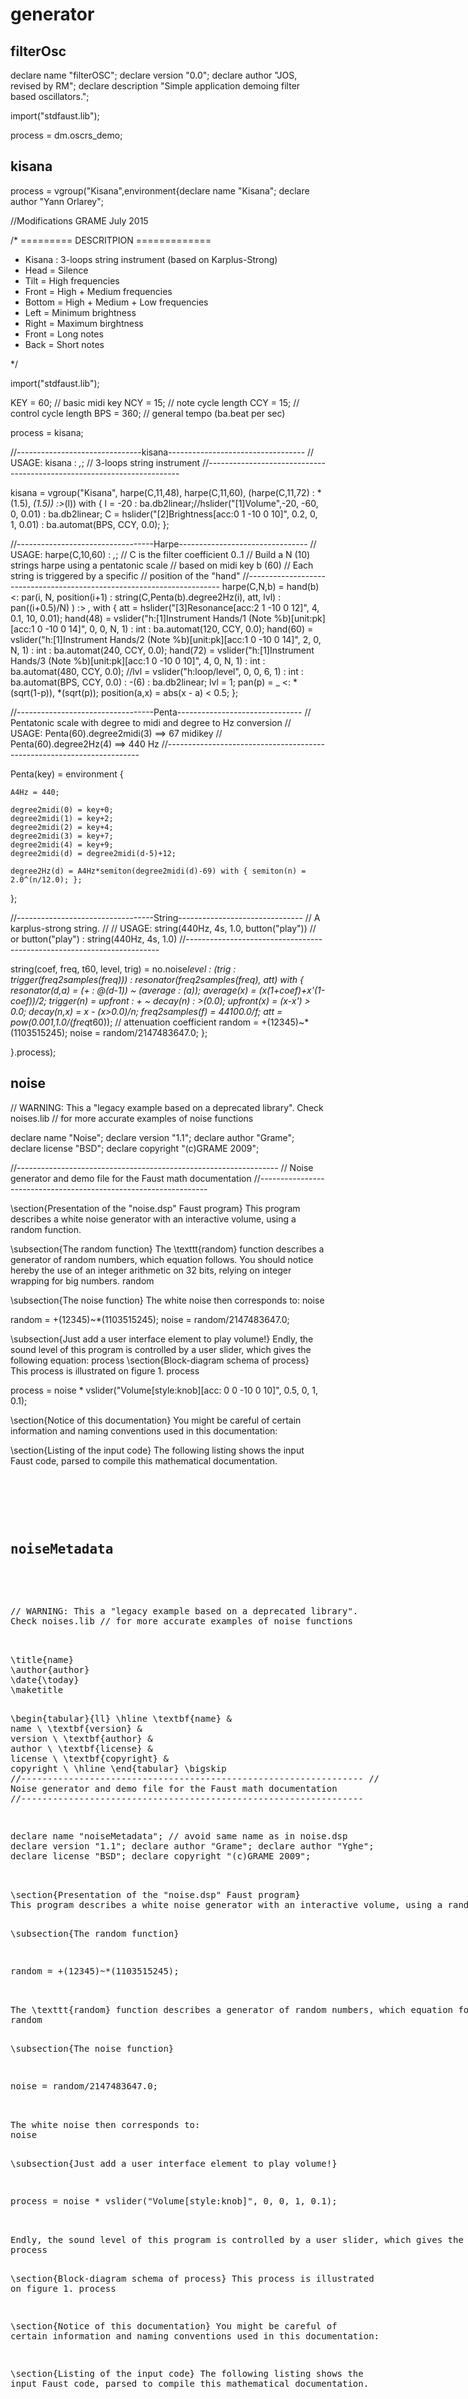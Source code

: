 # generator


## filterOsc

<!-- faust-run -->

declare name "filterOSC";
declare version "0.0";
declare author "JOS, revised by RM";
declare description "Simple application demoing filter based oscillators.";

import("stdfaust.lib");

process = dm.oscrs_demo;

<!-- /faust-run -->


## kisana

<!-- faust-run -->

process = vgroup("Kisana",environment{declare name  	"Kisana";
declare author  "Yann Orlarey";

//Modifications GRAME July 2015

/* ========= DESCRITPION =============

- Kisana : 3-loops string instrument (based on Karplus-Strong)
- Head = Silence
- Tilt = High frequencies 
- Front = High + Medium frequencies
- Bottom = High + Medium + Low frequencies
- Left = Minimum brightness
- Right = Maximum birghtness
- Front = Long notes
- Back = Short notes

*/

import("stdfaust.lib");

KEY = 60;	// basic midi key
NCY = 15; 	// note cycle length
CCY = 15;	// control cycle length
BPS = 360;	// general tempo (ba.beat per sec)

process = kisana;    

//-------------------------------kisana----------------------------------
// USAGE:  kisana : _,_;
// 		3-loops string instrument
//-----------------------------------------------------------------------

kisana = vgroup("Kisana", harpe(C,11,48), harpe(C,11,60), (harpe(C,11,72) : *(1.5), *(1.5)) 
	:>*(l))
	with {
		l = -20 : ba.db2linear;//hslider("[1]Volume",-20, -60, 0, 0.01) : ba.db2linear;
		C = hslider("[2]Brightness[acc:0 1 -10 0 10]", 0.2, 0, 1, 0.01) : ba.automat(BPS, CCY, 0.0);
	};

//----------------------------------Harpe--------------------------------
// USAGE:  harpe(C,10,60) : _,_;
//		C is the filter coefficient 0..1
// 		Build a N (10) strings harpe using a pentatonic scale 
//		based on midi key b (60)
//		Each string is triggered by a specific
//		position of the "hand"
//-----------------------------------------------------------------------
harpe(C,N,b) = 	hand(b) <: par(i, N, position(i+1)
							: string(C,Penta(b).degree2Hz(i), att, lvl)
							: pan((i+0.5)/N) )
				 	:> _,_
	with {
		att  = hslider("[3]Resonance[acc:2 1 -10 0 12]", 4, 0.1, 10, 0.01); 
		hand(48) = vslider("h:[1]Instrument Hands/1 (Note %b)[unit:pk][acc:1 0 -10 0 14]", 0, 0, N, 1) : int : ba.automat(120, CCY, 0.0);
		hand(60) = vslider("h:[1]Instrument Hands/2 (Note %b)[unit:pk][acc:1 0 -10 0 14]", 2, 0, N, 1) : int : ba.automat(240, CCY, 0.0);
		hand(72) = vslider("h:[1]Instrument Hands/3 (Note %b)[unit:pk][acc:1 0 -10 0 10]", 4, 0, N, 1) : int : ba.automat(480, CCY, 0.0);
		//lvl  = vslider("h:loop/level", 0, 0, 6, 1) : int : ba.automat(BPS, CCY, 0.0) : -(6) : ba.db2linear; 
		lvl = 1;
		pan(p) = _ <: *(sqrt(1-p)), *(sqrt(p));
		position(a,x) = abs(x - a) < 0.5;
	};

//----------------------------------Penta-------------------------------
// Pentatonic scale with degree to midi and degree to Hz conversion
// USAGE: Penta(60).degree2midi(3) ==> 67 midikey
//        Penta(60).degree2Hz(4)   ==> 440 Hz
//-----------------------------------------------------------------------

Penta(key) = environment {

	A4Hz = 440; 
	
	degree2midi(0) = key+0;
	degree2midi(1) = key+2;
	degree2midi(2) = key+4;
	degree2midi(3) = key+7;
	degree2midi(4) = key+9;
	degree2midi(d) = degree2midi(d-5)+12;
	
	degree2Hz(d) = A4Hz*semiton(degree2midi(d)-69) with { semiton(n) = 2.0^(n/12.0); };

}; 
 
//----------------------------------String-------------------------------
// A karplus-strong string.
//
// USAGE: string(440Hz, 4s, 1.0, button("play"))
// or	  button("play") : string(440Hz, 4s, 1.0)
//-----------------------------------------------------------------------

string(coef, freq, t60, level, trig) = no.noise*level
							: *(trig : trigger(freq2samples(freq)))
							: resonator(freq2samples(freq), att)
	with {
		resonator(d,a)	= (+ : @(d-1)) ~ (average : *(a));
		average(x)		= (x*(1+coef)+x'*(1-coef))/2;
		trigger(n) 		= upfront : + ~ decay(n) : >(0.0);
		upfront(x) 		= (x-x') > 0.0;
		decay(n,x)		= x - (x>0.0)/n;
		freq2samples(f) = 44100.0/f;
		att 			= pow(0.001,1.0/(freq*t60)); // attenuation coefficient
		random  		= +(12345)~*(1103515245);
		noise   		= random/2147483647.0;
	};

   
}.process);
<!-- /faust-run -->


## noise

<!-- faust-run -->

// WARNING: This a "legacy example based on a deprecated library". Check noises.lib
// for more accurate examples of noise functions

declare name 		"Noise";
declare version 	"1.1";
declare author 		"Grame";
declare license 	"BSD";
declare copyright 	"(c)GRAME 2009";

//-----------------------------------------------------------------
// Noise generator and demo file for the Faust math documentation
//-----------------------------------------------------------------

<mdoc>
\section{Presentation of the "noise.dsp" Faust program}
This program describes a white noise generator with an interactive volume, using a random function.

\subsection{The random function}
The \texttt{random} function describes a generator of random numbers, which equation follows. You should notice hereby the use of an integer arithmetic on 32 bits, relying on integer wrapping for big numbers.
<equation>random</equation>

\subsection{The noise function}
The white noise then corresponds to:
<equation>noise</equation>
</mdoc>

random  = +(12345)~*(1103515245);
noise   = random/2147483647.0;

<mdoc>
\subsection{Just add a user interface element to play volume!}
Endly, the sound level of this program is controlled by a user slider, which gives the following equation: 
<equation>process</equation>
</mdoc>

<mdoc>
\section{Block-diagram schema of process}
This process is illustrated on figure 1.
<diagram>process</diagram>
</mdoc>

process = noise * vslider("Volume[style:knob][acc: 0 0 -10 0 10]", 0.5, 0, 1, 0.1);

<mdoc>
\section{Notice of this documentation}
You might be careful of certain information and naming conventions used in this documentation:
<notice/>

\section{Listing of the input code}
The following listing shows the input Faust code, parsed to compile this mathematical documentation.
<listing/>
</mdoc>

<!-- /faust-run -->


## noiseMetadata

<!-- faust-run -->

// WARNING: This a "legacy example based on a deprecated library". Check noises.lib
// for more accurate examples of noise functions

<mdoc>
\title{<metadata>name</metadata>}
\author{<metadata>author</metadata>}
\date{\today}
\maketitle

\begin{tabular}{ll}
	\hline
	\textbf{name}		& <metadata>name</metadata> \\
	\textbf{version} 	& <metadata>version</metadata> \\
	\textbf{author} 	& <metadata>author</metadata> \\
	\textbf{license} 	& <metadata>license</metadata> \\
	\textbf{copyright} 	& <metadata>copyright</metadata> \\
	\hline
\end{tabular}
\bigskip
</mdoc>
//-----------------------------------------------------------------
// Noise generator and demo file for the Faust math documentation
//-----------------------------------------------------------------

declare name 		"noiseMetadata"; // avoid same name as in noise.dsp
declare version 	"1.1";
declare author 		"Grame";
declare author 		"Yghe";
declare license 	"BSD";
declare copyright 	"(c)GRAME 2009";

<mdoc>
\section{Presentation of the "noise.dsp" Faust program}
This program describes a white noise generator with an interactive volume, using a random function.

\subsection{The random function}
</mdoc>

random  = +(12345)~*(1103515245);

<mdoc>
The \texttt{random} function describes a generator of random numbers, which equation follows. You should notice hereby the use of an integer arithmetic on 32 bits, relying on integer wrapping for big numbers.
<equation>random</equation>

\subsection{The noise function}
</mdoc>

noise   = random/2147483647.0;

<mdoc>
The white noise then corresponds to:
<equation>noise</equation>

\subsection{Just add a user interface element to play volume!}
</mdoc>

process = noise * vslider("Volume[style:knob]", 0, 0, 1, 0.1);

<mdoc>
Endly, the sound level of this program is controlled by a user slider, which gives the following equation: 
<equation>process</equation>

\section{Block-diagram schema of process}
This process is illustrated on figure 1.
<diagram>process</diagram>

\section{Notice of this documentation}
You might be careful of certain information and naming conventions used in this documentation:
<notice />

\section{Listing of the input code}
The following listing shows the input Faust code, parsed to compile this mathematical documentation.
<listing mdoctags="false" dependencies="false" distributed="false" />
</mdoc>

<!-- /faust-run -->


## osc

<!-- faust-run -->

declare name 		"osc";
declare version 	"1.0";
declare author 		"Grame";
declare license 	"BSD";
declare copyright 	"(c)GRAME 2009";

//-----------------------------------------------
// 			Sinusoidal Oscillator
//-----------------------------------------------

import("stdfaust.lib");

vol = hslider("volume [unit:dB]", 0, -96, 0, 0.1) : ba.db2linear : si.smoo;
freq = hslider("freq [unit:Hz]", 1000, 20, 24000, 1);

process = vgroup("Oscillator", os.osc(freq) * vol);


<!-- /faust-run -->


## osci

<!-- faust-run -->

declare name 		"osci";
declare version 	"1.0";
declare author 		"Grame";
declare license 	"BSD";
declare copyright 	"(c)GRAME 2009";

//-----------------------------------------------
// 			Sinusoidal Oscillator
//		(with linear interpolation)
//-----------------------------------------------

import("stdfaust.lib");

vol = hslider("volume [unit:dB]", 0, -96, 0, 0.1) : ba.db2linear : si.smoo ;
freq = hslider("freq [unit:Hz]", 1000, 20, 24000, 1);

process = vgroup("Oscillator", os.osci(freq) * vol);

<!-- /faust-run -->


## sawtoothLab

<!-- faust-run -->

declare name "sawtoothLab";
declare version "0.0";
declare author "JOS, revised by RM";
declare description "An application demonstrating the different sawtooth oscillators of Faust.";

import("stdfaust.lib");

process = dm.sawtooth_demo;

<!-- /faust-run -->


## virtualAnalog

<!-- faust-run -->

declare name "VirtualAnalog";
declare version "0.0";
declare author "JOS, revised by RM";
declare description "Virtual analog oscillator demo application.";

import("stdfaust.lib");

process = dm.virtual_analog_oscillator_demo;

<!-- /faust-run -->


## virtualAnalogLab

<!-- faust-run -->

declare name "virtualAnalogLab";

import("stdfaust.lib");

process = 
 vgroup("[1]", dm.virtual_analog_oscillator_demo) : 
 vgroup("[2]", dm.moog_vcf_demo) : 
 vgroup("[3]", dm.spectral_level_demo)
 // See also: vgroup("[3]", dm.fft_spectral_level_demo(32))
  <: _,_;

<!-- /faust-run -->

